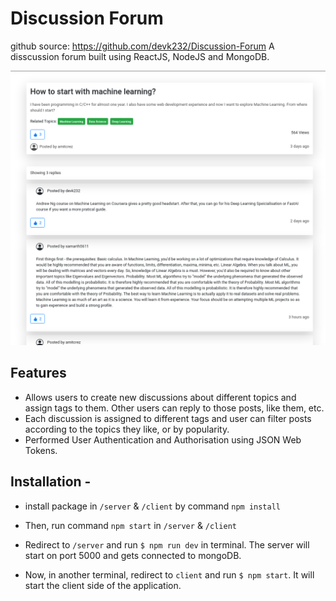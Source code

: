 # Discussion Forum
github source: https://github.com/devk232/Discussion-Forum
A disscussion forum built using ReactJS, NodeJS and MongoDB.

<img src="images/post1.png">

## Features

- Allows users to create new discussions about different topics and assign tags to them. Other users can reply to those posts, like them, etc.
- Each discussion is assigned to different tags and user can filter posts according to the topics they like, or by popularity.
- Performed User Authentication and Authorisation using JSON Web Tokens.


## Installation - 

- install package in `/server` & `/client` by command `npm install`

- Then, run command `npm start` in `/server` & `/client`


- Redirect to `/server` and run `$ npm run dev` in terminal. The server will start on port 5000 and gets connected to mongoDB.
- Now, in another terminal, redirect to `client` and run `$ npm start`. It will start the client side of the application.
